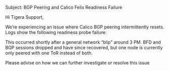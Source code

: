 

Subject: BGP Peering and Calico Felix Readiness Failure

Hi Tigera Support,

We’re experiencing an issue where Calico BGP peering intermittently resets. Logs show the following readiness probe failure:

This occurred shortly after a general network “blip” around 3 PM. BFD and BGP sessions dropped and have since recovered, but one node is currently only peered with one ToR instead of both.

Please advise on how we can further investigate or resolve this issue